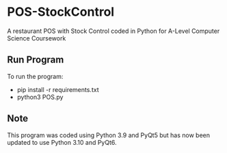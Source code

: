# POS-StockControl
A restaurant POS with Stock Control coded in Python for A-Level Computer Science Coursework


## Run Program
To run the program:
  - pip install -r requirements.txt
  - python3 POS.py

## Note
This program was coded using Python 3.9 and PyQt5 but has now been updated to use Python 3.10 and PyQt6.

